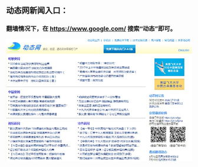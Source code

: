 ## 动态网新闻入口：

### 翻墙情况下，在 https://www.google.com/ 搜索“动态”即可。



<img src="https://github.com/chengyuan98/up/blob/master/dtw20170711.jpg" />




